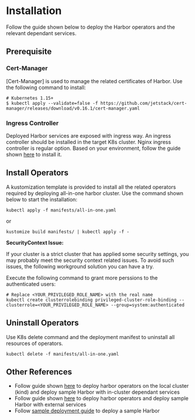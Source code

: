 # Installation

Follow the guide shown below to deploy the Harbor operators and the relevant dependant services.

## Prerequisite

### Cert-Manager

[Cert-Manager] is used to manage the related certificates of Harbor. Use the following command to install:

```shell script
# Kubernetes 1.15+
$ kubectl apply --validate=false -f https://github.com/jetstack/cert-manager/releases/download/v0.16.1/cert-manager.yaml
```

### Ingress Controller

Deployed Harbor services are exposed with ingress way. An ingress controller should be installed in the target K8s cluster.
Nginx ingress controller is regular option. Based on your environment, follow the guide 
shown [here](https://kubernetes.github.io/ingress-nginx/deploy/) to install it.

## Install Operators

A kustomization template is provided to install all the related operators required by deploying all-in-one harbor cluster.
Use the command shown below to start the installation:

```shell script
kubectl apply -f manifests/all-in-one.yaml
```

or 

```shell script
kustomize build manifests/ | kubectl apply -f -
```

**SecurityContext Issue:**

If your cluster is a strict cluster that has applied some security settings, you may probably meet the security context related issues. To avoid such issues, the following workground solution you can have a try.

Execute the following command to grant more perssions to the authenticated users:

```shell
# Replace <YOUR_PRIVILEGED_ROLE_NAME> with the real name
kubectl create clusterrolebinding privileged-cluster-role-binding --clusterrole=<YOUR_PRIVILEGED_ROLE_NAME> --group=system:authenticated
```

## Uninstall Operators

Use K8s delete command and the deployment manifest to uninstall all resources of operators.

```shell script
kubectl delete -f manifests/all-in-one.yaml
```

## Other References

- Follow guide shown [here](./installation_local.md) to deploy harbor operators on the local cluster (kind) and deploy 
sample Harbor with in-cluster dependant services
- Follow guide shown [here](./installation_external.md) to deploy harbor operators and deploy sample Harbor with external services
- Follow [sample deployment guide](./sample_deploy_guide.md) to deploy a sample Harbor
